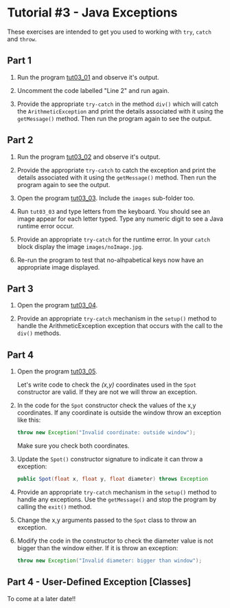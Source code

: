 # Tutorial #3 - Java Exceptions

These exercises are intended to get you used to working with ``try``, ``catch`` and ``throw``.

## Part 1

1.	Run the program [tut03_01](https://github.com/barcaxi/oop/blob/master/code/tutorials/tut03_01/tut03_01.zip?raw=true) and observe it's output.
	
2.	Uncomment the code labelled "Line 2" and run again.

3.	Provide the appropriate ``try-catch`` in the method ``div()`` which will catch the ``ArithmeticException`` and print the details associated with it using the ``getMessage()`` method. Then run the program again to see the output.



## Part 2

1.	Run the program [tut03_02](https://github.com/barcaxi/oop/blob/master/code/tutorials/tut03_02/tut03_02.zip?raw=true) and observe it's output.
	
2.	Provide the appropriate ``try-catch`` to catch the exception and print the details associated with it using the ``getMessage()`` method. Then run the program again to see the output.

3.	Open the program [tut03_03](https://github.com/barcaxi/oop/blob/master/code/tutorials/tut03_03/tut03_03.zip?raw=true).  Include the ``images`` sub-folder too.

4.	Run ``tut03_03`` and type letters from the keyboard.  You should see an image appear for each letter typed.  Type any numeric digit to see a Java runtime error occur.

5.	Provide an appropriate ``try-catch`` for the runtime error.  In your ``catch`` block display the image ``images/noImage.jpg``.

6.	Re-run the program to test that no-alhpabetical keys now have an appropriate image displayed.



## Part 3 

1.	Open the program [tut03_04](https://github.com/barcaxi/oop/blob/master/code/tutorials/tut03_04/tut03_04.zip?raw=true).
	
2.	Provide an appropriate ``try-catch`` mechanism in the ``setup()`` method to handle the ArithmeticException exception that occurs with the call to the ``div()`` methods.



## Part 4

1.	Open the program [tut03_05](https://github.com/barcaxi/oop/blob/master/code/tutorials/tut03_05/tut03_05.zip?raw=true).

	Let's write code to check the *(x,y)* coordinates used in the ``Spot`` constructor are valid.  If they are not we will throw an exception.


2.	In the code for the ``Spot`` constructor check the values of the x,y coordinates.  If any coordinate is outside the window throw an exception like this:

	```java
	throw new Exception("Invalid coordinate: outside window");

	```

	Make sure you check both coordinates.

3.	Update the ``Spot()`` constructor signature to indicate it can throw a exception:

	```java
	public Spot(float x, float y, float diameter) throws Exception

	```

4.	Provide an appropriate ``try-catch`` mechanism in the ``setup()`` method to handle any exceptions.  Use the ``getMessage()`` and stop the program by calling the ``exit()`` method.

5.	Change the x,y arguments passed to the ``Spot`` class to throw an exception.

6.	Modify the code in the constructor to check the diameter value is not bigger than the window either.  If it is throw an exception:

	```java
	throw new Exception("Invalid diameter: bigger than window");

	```

## Part 4 - User-Defined Exception [Classes]

To come at a later date!!